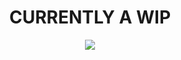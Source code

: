 <h1 align="center"> CURRENTLY A WIP </h1>
<p align="center">
    <img src="https://file.garden/Z1OpYh3OMHUM4tMG/Untitled711_20250226222902.png">
</p>
